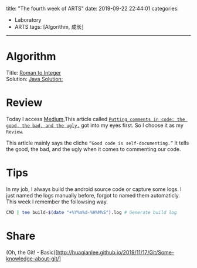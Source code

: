 title: "The fourth week of ARTS"
date: 2019-09-22 22:44:01
categories:
- Laboratory
- ARTS
tags: [Algorithm, 成长]
---
# Algorithm
Title: [Roman to Integer](https://leetcode.com/problems/roman-to-integer/)  
Solution: [Java Solution:](https://github.com/huaqianlee/LeetcodeSolutions/blob/master/algorithms/java/RomantoInteger.java)

# Review
Today I access [Medium](),This article called [`Putting comments in code: the good, the bad, and the ugly.`](https://medium.com/free-code-camp/code-comments-the-good-the-bad-and-the-ugly-be9cc65fbf83) got into my eyes first. So I choose it as my ``Review``.

This article mainly says the cliche `“Good code is self-documenting.”` It tells the good, the bad, and the ugly when it comes to commenting our code. 
<!-- more -->
# Tips
In my job, I always build the android source code or capture some logs. I just named the logs manually before, forgot to named them automaticly. This week I remember the followsing way.
```bash
CMD | tee build-$(date "+%Y%m%d-%H%M%S").log # Generate build log
```

# Share
(Oh, the Git! - Basic)[http://huaqianlee.github.io/2019/11/17/Git/Some-knowledge-about-git/]
